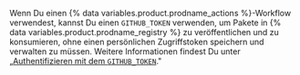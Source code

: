 Wenn Du einen {% data variables.product.prodname_actions %}-Workflow verwendest, kannst Du einen `GITHUB_TOKEN` verwenden, um Pakete in {% data variables.product.prodname_registry %} zu veröffentlichen und zu konsumieren, ohne einen persönlichen Zugriffstoken speichern und verwalten zu müssen. Weitere Informationen findest Du unter „[Authentifizieren mit dem `GITHUB_TOKEN`](/actions/automating-your-workflow-with-github-actions/authenticating-with-the-github_token)."

